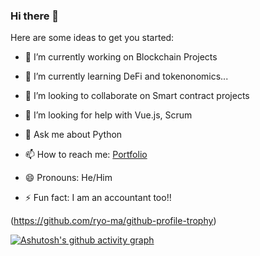 ### Hi there 👋


Here are some ideas to get you started:

- 🔭 I’m currently working on Blockchain Projects

- 🌱 I’m currently learning DeFi and tokenonomics...
- 👯 I’m looking to collaborate on Smart contract projects
- 🤔 I’m looking for help with Vue.js, Scrum
- 💬 Ask me about Python
- 📫 How to reach me: [Portfolio](http://portfolio.derawllings.com/)
- 😄 Pronouns: He/Him
- ⚡ Fun fact: I am an accountant too!!

(https://github.com/ryo-ma/github-profile-trophy)

[![Ashutosh's github activity graph](https://activity-graph.herokuapp.com/graph?username=Jesuskid&theme=react-dark)](https://github.com/ashutosh00710/github-readme-activity-graph)
